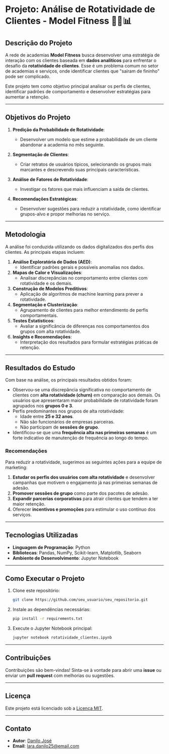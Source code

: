 # Projeto: Análise de Rotatividade de Clientes - Model Fitness 🏋️‍♀️📊

## Descrição do Projeto
A rede de academias **Model Fitness** busca desenvolver uma estratégia de interação com os clientes baseada em **dados analíticos** para enfrentar o desafio da **rotatividade de clientes**. Esse é um problema comum no setor de academias e serviços, onde identificar clientes que "saíram de fininho" pode ser complicado.

Este projeto tem como objetivo principal analisar os perfis de clientes, identificar padrões de comportamento e desenvolver estratégias para aumentar a retenção.

---

## Objetivos do Projeto
1. **Predição da Probabilidade de Rotatividade**:
   - Desenvolver um modelo que estime a probabilidade de um cliente abandonar a academia no mês seguinte.

2. **Segmentação de Clientes**:
   - Criar retratos de usuários típicos, selecionando os grupos mais marcantes e descrevendo suas principais características.

3. **Análise de Fatores de Rotatividade**:
   - Investigar os fatores que mais influenciam a saída de clientes.

4. **Recomendações Estratégicas**:
   - Desenvolver sugestões para reduzir a rotatividade, como identificar grupos-alvo e propor melhorias no serviço.

---

## Metodologia
A análise foi conduzida utilizando os dados digitalizados dos perfis dos clientes. As principais etapas incluem:
1. **Análise Exploratória de Dados (AED)**:
   - Identificar padrões gerais e possíveis anomalias nos dados.
2. **Mapas de Calor e Visualizações**:
   - Analisar discrepâncias no comportamento entre clientes com rotatividade e os demais.
3. **Construção de Modelos Preditivos**:
   - Aplicação de algoritmos de machine learning para prever a rotatividade.
4. **Segmentação e Clusterização**:
   - Agrupamento de clientes para melhor entendimento de perfis comportamentais.
5. **Testes Estatísticos**:
   - Avaliar a significância de diferenças nos comportamentos dos grupos com alta rotatividade.
6. **Insights e Recomendações**:
   - Interpretação dos resultados para formular estratégias práticas de retenção.

---

## Resultados do Estudo
Com base na análise, os principais resultados obtidos foram:
- Observou-se uma discrepância significativa no comportamento de clientes com **alta rotatividade (churn)** em comparação aos demais. Os usuários que apresentaram maior probabilidade de rotatividade foram agrupados nos **grupos 0 e 3**.
- Perfis predominantes nos grupos de alta rotatividade:
  - Idade entre **25 e 32 anos**.
  - Não são funcionários de empresas parceiras.
  - Não participam de **sessões de grupo**.
- Identificou-se que uma **frequência alta nas primeiras semanas** é um forte indicativo de manutenção de frequência ao longo do tempo.

### Recomendações
Para reduzir a rotatividade, sugerimos as seguintes ações para a equipe de marketing:
1. **Estudar os perfis dos usuários com alta rotatividade** e desenvolver campanhas que motivem o engajamento já nas primeiras semanas de adesão.
2. **Promover sessões de grupo** como parte dos pacotes de adesão.
3. **Expandir parcerias corporativas** para atrair clientes que tendem a ter maior retenção.
4. Oferecer **incentivos e promoções** para estimular o uso contínuo dos serviços.

---

## Tecnologias Utilizadas
- **Linguagem de Programação**: Python
- **Bibliotecas**: Pandas, NumPy, Scikit-learn, Matplotlib, Seaborn
- **Ambiente de Desenvolvimento**: Jupyter Notebook

---

## Como Executar o Projeto
1. Clone este repositório:
   ```bash
   git clone https://github.com/seu_usuario/seu_repositorio.git
   ```
2. Instale as dependências necessárias:
   ```bash
   pip install -r requirements.txt
   ```
3. Execute o Jupyter Notebook principal:
   ```bash
   jupyter notebook rotatividade_clientes.ipynb
   ```

---

## Contribuições
Contribuições são bem-vindas! Sinta-se à vontade para abrir uma **issue** ou enviar um **pull request** com melhorias ou sugestões.

---

## Licença
Este projeto está licenciado sob a [Licença MIT](LICENSE).

---

## Contato
- **Autor**: [Danilo José](https://www.linkedin.com/in/danilojosedelara/)
- **Email**: lara.danilo25@email.com

